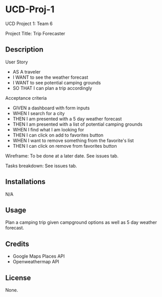 # UCD-Proj-1

UCD Project 1: Team 6

Project Title: Trip Forecaster

## Description

User Story 
- AS A traveler
- I WANT to see the weather forecast
- I WANT to see potential camping grounds
- SO THAT I can plan a trip accordingly

Acceptance criteria 
- GIVEN a dashboard with form inputs
- WHEN I search for a city 
- THEN I am presented with a 5 day weather forecast
- THEN I am presented with a list of potential camping grounds
- WHEN I find what I am looking for
- THEN I can click on add to favorites button
- WHEN I want to remove something from the favorite's list
- THEN I can click on remove from favorites button

Wireframe: To be done at a later date. See issues tab.

Tasks breakdown: See issues tab.

## Installations

N/A

## Usage

Plan a camping trip given campground options as well as 5 day weather forecast.

## Credits

 - Google Maps Places API
 - Openweathermap API

## License

None.


